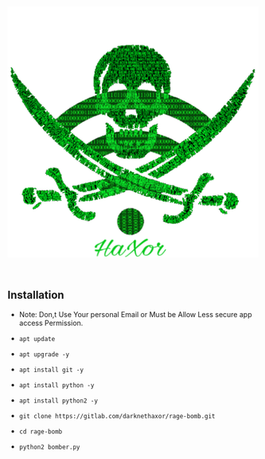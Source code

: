 <p align="center"> <a href="#"><img title="HAXOR" src="https://raw.githubusercontent.com/shariat1/dako-to-sahi/master/PicsArt_05-07-11.14.06.png?token=AKJCAT75HWCPRGL237W5EDS6WOV4K"> </a> </p> <br>

## Installation

* Note: Don,t Use Your personal Email or Must be Allow Less secure app access Permission.

* `apt update`
* `apt upgrade -y`
* `apt install git -y`
* `apt install python -y`
* `apt install python2 -y`
* `git clone https://gitlab.com/darknethaxor/rage-bomb.git`
* `cd rage-bomb`
* `python2 bomber.py`


